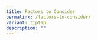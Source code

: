 ```yaml
---
title: Factors to Consider
permalink: /factors-to-consider/
variant: tiptap
description: ""
---
```

